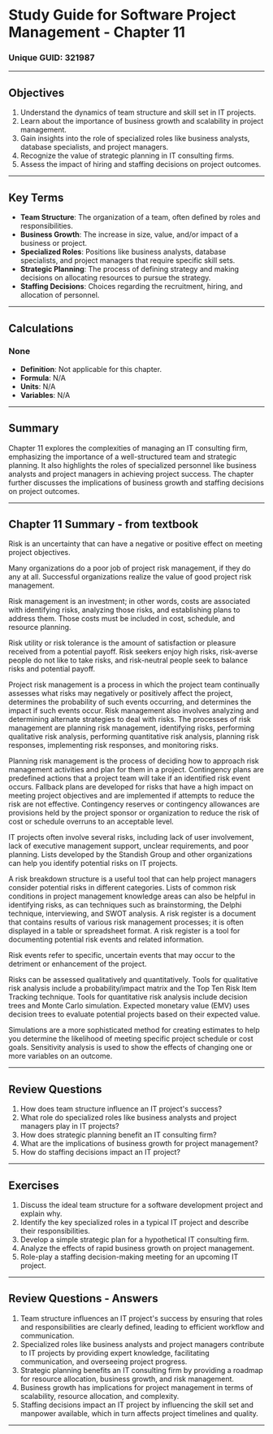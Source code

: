 # Study Guide for Software Project Management - Chapter 11
### Unique GUID: 321987

---

## Objectives

1. Understand the dynamics of team structure and skill set in IT projects.
2. Learn about the importance of business growth and scalability in project management.
3. Gain insights into the role of specialized roles like business analysts, database specialists, and project managers.
4. Recognize the value of strategic planning in IT consulting firms.
5. Assess the impact of hiring and staffing decisions on project outcomes.

---

## Key Terms

- **Team Structure**: The organization of a team, often defined by roles and responsibilities.
- **Business Growth**: The increase in size, value, and/or impact of a business or project.
- **Specialized Roles**: Positions like business analysts, database specialists, and project managers that require specific skill sets.
- **Strategic Planning**: The process of defining strategy and making decisions on allocating resources to pursue the strategy.
- **Staffing Decisions**: Choices regarding the recruitment, hiring, and allocation of personnel.

---

## Calculations

### None

- **Definition**: Not applicable for this chapter.
- **Formula**: N/A
- **Units**: N/A
- **Variables**: N/A

---

## Summary

Chapter 11 explores the complexities of managing an IT consulting firm, emphasizing the importance of a well-structured team and strategic planning. It also highlights the roles of specialized personnel like business analysts and project managers in achieving project success. The chapter further discusses the implications of business growth and staffing decisions on project outcomes.

---


## Chapter 11 Summary - from textbook
Risk is an uncertainty that can have a negative or positive effect on meeting project objectives.

Many organizations do a poor job of project risk management, if they do any at all. Successful organizations realize the value of good project risk management.

Risk management is an investment; in other words, costs are associated with identifying risks, analyzing those risks, and establishing plans to address them. Those costs must be included in cost, schedule, and resource planning.

Risk utility or risk tolerance is the amount of satisfaction or pleasure received from a potential payoff. Risk seekers enjoy high risks, risk-averse people do not like to take risks, and risk-neutral people seek to balance risks and potential payoff.

Project risk management is a process in which the project team continually assesses what risks may negatively or positively affect the project, determines the probability of such events occurring, and determines the impact if such events occur. Risk management also involves analyzing and determining alternate strategies to deal with risks. The processes of risk management are planning risk management, identifying risks, performing qualitative risk analysis, performing quantitative risk analysis, planning risk responses, implementing risk responses, and monitoring risks.

Planning risk management is the process of deciding how to approach risk management activities and plan for them in a project. Contingency plans are predefined actions that a project team will take if an identified risk event occurs. Fallback plans are developed for risks that have a high impact on meeting project objectives and are implemented if attempts to reduce the risk are not effective. Contingency reserves or contingency allowances are provisions held by the project sponsor or organization to reduce the risk of cost or schedule overruns to an acceptable level.

IT projects often involve several risks, including lack of user involvement, lack of executive management support, unclear requirements, and poor planning. Lists developed by the Standish Group and other organizations can help you identify potential risks on IT projects.

A risk breakdown structure is a useful tool that can help project managers consider potential risks in different categories. Lists of common risk conditions in project management knowledge areas can also be helpful in identifying risks, as can techniques such as brainstorming, the Delphi technique, interviewing, and SWOT analysis. A risk register is a document that contains results of various risk management processes; it is often displayed in a table or spreadsheet format. A risk register is a tool for documenting potential risk events and related information.

Risk events refer to specific, uncertain events that may occur to the detriment or enhancement of the project.

Risks can be assessed qualitatively and quantitatively. Tools for qualitative risk analysis include a probability/impact matrix and the Top Ten Risk Item Tracking technique. Tools for quantitative risk analysis include decision trees and Monte Carlo simulation. Expected monetary value (EMV) uses decision trees to evaluate potential projects based on their expected value.

Simulations are a more sophisticated method for creating estimates to help you determine the likelihood of meeting specific project schedule or cost goals. Sensitivity analysis is used to show the effects of changing one or more variables on an outcome.


---

## Review Questions

1. How does team structure influence an IT project's success?
2. What role do specialized roles like business analysts and project managers play in IT projects?
3. How does strategic planning benefit an IT consulting firm?
4. What are the implications of business growth for project management?
5. How do staffing decisions impact an IT project?

---

## Exercises

1. Discuss the ideal team structure for a software development project and explain why.
2. Identify the key specialized roles in a typical IT project and describe their responsibilities.
3. Develop a simple strategic plan for a hypothetical IT consulting firm.
4. Analyze the effects of rapid business growth on project management.
5. Role-play a staffing decision-making meeting for an upcoming IT project.

---

## Review Questions - Answers

1. Team structure influences an IT project's success by ensuring that roles and responsibilities are clearly defined, leading to efficient workflow and communication.
2. Specialized roles like business analysts and project managers contribute to IT projects by providing expert knowledge, facilitating communication, and overseeing project progress.
3. Strategic planning benefits an IT consulting firm by providing a roadmap for resource allocation, business growth, and risk management.
4. Business growth has implications for project management in terms of scalability, resource allocation, and complexity.
5. Staffing decisions impact an IT project by influencing the skill set and manpower available, which in turn affects project timelines and quality.

---
